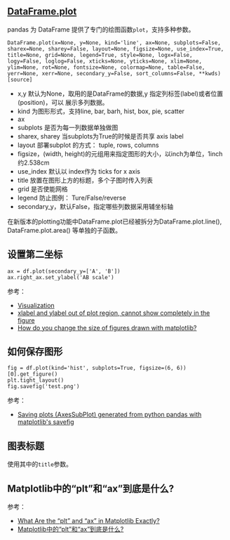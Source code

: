## [DataFrame.plot](https://pandas.pydata.org/pandas-docs/stable/reference/api/pandas.DataFrame.plot.html)

pandas 为 DataFrame 提供了专门的绘图函数`plot`，支持多种参数。

```
DataFrame.plot(x=None, y=None, kind='line', ax=None, subplots=False, sharex=None, sharey=False, layout=None, figsize=None, use_index=True, title=None, grid=None, legend=True, style=None, logx=False, logy=False, loglog=False, xticks=None, yticks=None, xlim=None, ylim=None, rot=None, fontsize=None, colormap=None, table=False, yerr=None, xerr=None, secondary_y=False, sort_columns=False, **kwds)[source]
```

- x,y 默认为None，取用的是DataFrame的数据,y 指定列标签(label)或者位置(position)，可以
展示多列数据。
- kind 为图形形式，支持line, bar, barh, hist, box, pie, scatter
- ax
- subplots 是否为每一列数据单独做图
- sharex, sharey 当subplots为True的时候是否共享 axis label
- layout 部署subplot 的方式： tuple, rows, columns
- figsize，(width, height)的元组用来指定图形的大小，以inch为单位，1inch约2.538cm
- use_index 默认以 index作为 ticks for x axis
- title 放置在图形上方的标题，多个子图时传入列表
- grid 是否使能网格
- legend 防止图例： Ture/False/reverse
- secondary_y，默认False，指定哪些列数据采用辅坐标轴

在新版本的plotting功能中DataFrame.plot已经被拆分为DataFrame.plot.line(), DataFrame.plot.area()
等单独的子函数。


## 设置第二坐标

```
ax = df.plot(secondary_y=['A', 'B'])
ax.right_ax.set_ylabel('AB scale')
```

参考：

- [Visualization](https://pandas.pydata.org/pandas-docs/stable/user_guide/visualization.html)
- [xlabel and ylabel out of plot region, cannot show completely in the figure
](https://stackoverflow.com/questions/29767386/xlabel-and-ylabel-out-of-plot-region-cannot-show-completely-in-the-figure)
- [How do you change the size of figures drawn with matplotlib?](https://stackoverflow.com/questions/332289/how-do-you-change-the-size-of-figures-drawn-with-matplotlib)


## 如何保存图形

```
fig = df.plot(kind='hist', subplots=True, figsize=(6, 6))[0].get_figure()
plt.tight_layout()
fig.savefig('test.png')
```

参考：

- [Saving plots (AxesSubPlot) generated from python pandas with matplotlib's savefig](https://stackoverflow.com/questions/19555525/saving-plots-axessubplot-generated-from-python-pandas-with-matplotlibs-savefi)


## 图表标题

使用其中的`title`参数。


## Matplotlib中的“plt”和“ax”到底是什么?

参考：

- [What Are the “plt” and “ax” in Matplotlib Exactly?](https://towardsdatascience.com/what-are-the-plt-and-ax-in-matplotlib-exactly-d2cf4bf164a9)
- [Matplotlib中的“plt”和“ax”到底是什么?](https://zhuanlan.zhihu.com/p/221861683)


